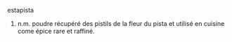 ﻿estapista

1. n.m. poudre récupéré des pistils de la fleur du pista et utilisé en cuisine come épice rare et raffiné.

